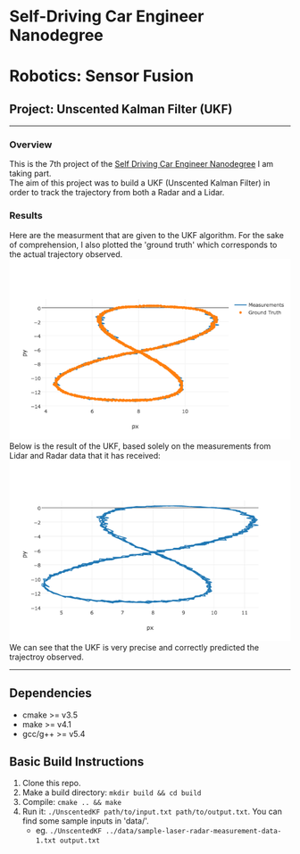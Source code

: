 # Self-Driving Car Engineer Nanodegree
# Robotics: Sensor Fusion
## Project: Unscented Kalman Filter (UKF)

---

### Overview
This is the 7th project of the [Self Driving Car Engineer Nanodegree](https://www.udacity.com/course/self-driving-car-engineer-nanodegree--nd013) I am taking part. <br>
The aim of this project was to build a UKF (Unscented Kalman Filter) in order to track the trajectory from both a Radar and a Lidar.

### Results
Here are the measurment that are given to the UKF algorithm. For the sake of comprehension, I also plotted the 'ground truth' which corresponds to the actual trajectory observed. 
![measurements](output_images/meas_gt.png)
Below is the result of the UKF, based solely on the measurements from Lidar and Radar data that it has received: 
![ukf](output_images/UKF_result.png)
We can see that the UKF is very precise and correctly predicted the trajectroy observed. 

---

## Dependencies

* cmake >= v3.5
* make >= v4.1
* gcc/g++ >= v5.4

## Basic Build Instructions

1. Clone this repo.
2. Make a build directory: `mkdir build && cd build`
3. Compile: `cmake .. && make`
4. Run it: `./UnscentedKF path/to/input.txt path/to/output.txt`. You can find
   some sample inputs in 'data/'.
    - eg. `./UnscentedKF ../data/sample-laser-radar-measurement-data-1.txt output.txt`